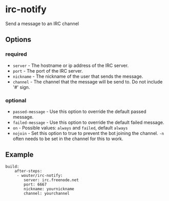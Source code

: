 # irc-notify

Send a message to an IRC channel

## Options

### required

* `server` - The hostname or ip address of the IRC server.
* `port` - The port of the IRC server.
* `nickname` - The nickname of the user that sends the message.
* `channel` - The channel that the message will be send to. Do not include '#' sign.

### optional

* `passed-message` - Use this option to override the default passed message.
* `failed-message` -  Use this option to override the default failed message.
* `on` - Possible values: `always` and `failed`, default `always`
* `nojoin` - Set this option to true to prevent the bot joining the channel.
  `-n` often needs to be set in the channel for this to work.

## Example


    build:
        after-steps:
         - wouter/irc-notify:
            server: irc.freenode.net
            port: 6667
            nickname: yournickname
            channel: yourchannel

